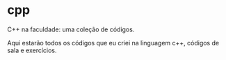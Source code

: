 # cpp
 C++ na faculdade: uma coleção de códigos.
 
Aqui estarão todos os códigos que eu criei na linguagem c++, códigos de sala e exercícios.
